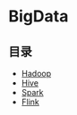 #  BigData

## 目录

* [Hadoop](大数据/Hadoop/README.md)
* [Hive](大数据/Hive/README.md)
* [Spark](大数据/Spark/README.md)
* [Flink](大数据/Flink/README.md)

